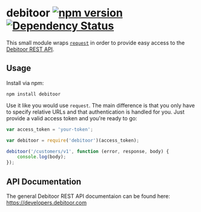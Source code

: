 debitoor [![npm version](https://badge.fury.io/js/debitoor.svg)](http://badge.fury.io/js/debitoor) [![Dependency Status](https://david-dm.org/debitoor/node-debitoor.svg)](https://david-dm.org/debitoor/node-debitoor)
========
This small module wraps [`request`](https://github.com/mikeal/request) in order to provide easy access to the [Debitoor REST API](https://developers.debitoor.com).

## Usage ##

Install via npm:

```
npm install debitoor
```

Use it like you would use `request`. The main difference is that you only have to specify relative URLs and that authentication is handled for you. Just provide a valid access token and you're ready to go:

```js
var access_token = 'your-token';

var debitoor = require('debitoor')(access_token);

debitoor('/customers/v1', function (error, response, body) {
	console.log(body);
});
```
## API Documentation ##
The general Debitoor REST API documentaion can be found here: https://developers.debitoor.com
